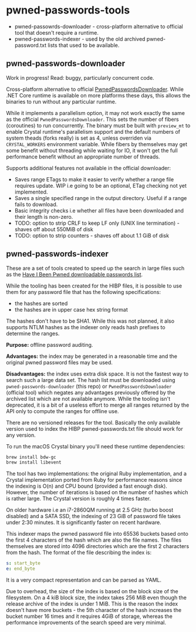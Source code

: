 # pwned-passwords-tools

- pwned-passowrds-downloader - cross-platform alternative to official tool that doesn't require a runtime.
- pwned-passwords-indexer - used by the old archived pwned-password.txt lists that used to be available.

## pwned-passwords-downloader

Work in progress! Read: buggy, particularly concurrent code.

Cross-platform alternative to official [PwnedPasswordsDownloader](https://github.com/HaveIBeenPwned/PwnedPasswordsDownloader). While .NET Core runtime is available on more platforms these days, this allows the binaries to run without any particular runtime.

While it implements a parallelism option, it may not work exactly the same as the official `PwnedPasswordsDownloader`. This sets the number of fibers (coroutines) to run concurrently. The binary must be built with `preview_mt` to enable Crystal runtime's parallelism support and the default numbers of system theads (forks really) is set as 4, unless overriden via `CRYSTAL_WORKERS` environment variable. While fibers by themselves may get some benefit without threading while waiting for IO, it won't get the full performance benefit without an appropriate number of threads.

Supports additional features not available in the official downloader:

 * Saves range ETags to make it easier to verify whether a range file requires update. WIP i.e going to be an optional, ETag checking not yet implemented.
 * Saves a single specified range in the output directory. Useful if a range fails to download.
 * Basic integrity checks i.e whether all files have been downloaded and their length is non-zero.
 * TODO: option to strip CRLF to keep LF only (UNIX line termination) - shaves off about 550MiB of disk
 * TODO: option to strip counters - shaves off about 1.1 GiB of disk

## pwned-passwords-indexer

These are a set of tools created to speed up the search in large files such as the [Have I Been Pwned downloadable passwords list](https://haveibeenpwned.com/Passwords).

While the tooling has been created for the HIBP files, it is possible to use them for any password file that has the following specifications:

 * the hashes are sorted
 * the hashes are in upper case hex string format

The hashes don't have to be SHA1. While this was not planned, it also supports NTLM hashes as the indexer only reads hash prefixes to determine the ranges.

**Purpose:** offline password auditing.

**Advantages:** the index may be generated in a reasonable time and the original pwned password files may be used.

**Disadvantages:** the index uses extra disk space. It is not the fastest way to search such a large data set. The hash list must be downloaded using `pwned-passwords-downloader` (this repo) or `PwnedPasswordsDownloader` (official tool) which negates any advantages previously offered by the archived list which are not available anymore. While the tooling isn't deprecated, it is a bit of a useless effort to merge all ranges returned by the API only to compute the ranges for offline use.

There are no versioned releases for the tool. Basically the only available version used to index the HIBP pwned-passwords.txt file should work for any version.

To run the macOS Crystal binary you'll need these runtime dependencies:

```bash
brew install bdw-gc
brew install libevent
```

The tool has two implementations: the original Ruby implementation, and a Crystal implementation ported from Ruby for performance reasons since the indexing is O(n) and CPU bound (provided a fast enough disk). However, the number of iterations is based on the number of hashes which is rather large. The Crystal version is roughly 4 times faster.

On older hardware i.e an i7-2860QM running at 2.5 GHz (turbo boost disabled) and a SATA SSD, the indexing of 23 GiB of password file takes under 2:30 minutes. It is significantly faster on recent hardware.

This indexer maps the pwned password file into 65536 buckets based onto the first 4 characters of the hash which are also the file names. The files themselves are stored into 4096 directories which are the first 2 characters from the hash. The format of the file describing the index is:

```yaml
s: start_byte
e: end_byte
```

It is a very compact representation and can be parsed as YAML.

Due to overhead, the size of the index is based on the block size of the filesystem. On a 4 kiB block size, the index takes 256 MiB even though the release archive of the index is under 1 MiB. This is the reason the index doesn't have more buckets - the 5th character of the hash increases the bucket number 16 times and it requires 4GiB of storage, whereas the performance improvements of the search speed are very minimal.
